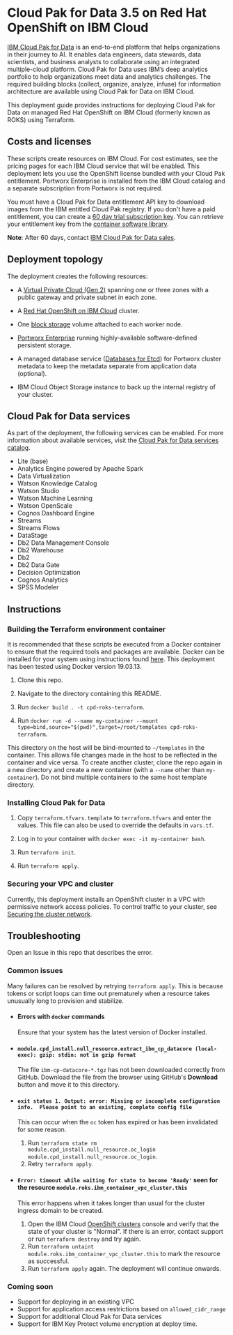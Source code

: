 # Cloud Pak for Data 3.5 on Red Hat OpenShift on IBM Cloud

[IBM Cloud Pak for Data](https://www.ibm.com/ca-en/products/cloud-pak-for-data) is an end-to-end platform that helps organizations in their journey to AI. It enables data engineers, data stewards, data scientists, and business analysts to collaborate using an integrated multiple-cloud platform. Cloud Pak for Data uses IBM’s deep analytics portfolio to help organizations meet data and analytics challenges. The required building blocks (collect, organize, analyze, infuse) for information architecture are available using Cloud Pak for Data on IBM Cloud.

This deployment guide provides instructions for deploying Cloud Pak for Data on managed Red Hat OpenShift on IBM Cloud (formerly known as ROKS) using Terraform.

## Costs and licenses

These scripts create resources on IBM Cloud. For cost estimates, see the pricing pages for each IBM Cloud service that will be enabled. This deployment lets you use the OpenShift license bundled with your Cloud Pak entitlement. Portworx Enterprise is installed from the IBM Cloud catalog and a separate subscription from Portworx is not required.

You must have a Cloud Pak for Data entitlement API key to download images from the IBM entitled Cloud Pak registry. If you don't have a paid entitlement, you can create a [60 day trial subscription key](https://www.ibm.com/account/reg/us-en/signup?formid=urx-42212). You can retrieve your entitlement key from the [container software library](https://myibm.ibm.com/products-services/containerlibrary).

**Note**: After 60 days, contact [IBM Cloud Pak for Data sales](https://www.ibm.com/account/reg/us-en/signup?formid=MAIL-cloud).

## Deployment topology

The deployment creates the following resources:

* A [Virtual Private Cloud (Gen 2)](https://cloud.ibm.com/docs/vpc/vpc-getting-started-with-ibm-cloud-virtual-private-cloud-infrastructure) spanning one or three zones with a public gateway and private subnet in each zone.

* A [Red Hat OpenShift on IBM Cloud](https://www.ibm.com/ca-en/cloud/openshift) cluster.

* One [block storage](https://cloud.ibm.com/docs/vpc?topic=vpc-block-storage-about) volume attached to each worker node.

* [Portworx Enterprise](https://cloud.ibm.com/catalog/services/portworx-enterprise) running highly-available software-defined persistent storage.

* A managed database service ([Databases for Etcd](https://cloud.ibm.com/docs/databases-for-etcd?topic=databases-for-etcd-getting-started)) for Portworx cluster metadata to keep the metadata separate from application data (optional).

* IBM Cloud Object Storage instance to back up the internal registry of your cluster.

## Cloud Pak for Data services

As part of the deployment, the following services can be enabled. For more information about available services, visit the [Cloud Pak for Data services catalog](https://www.ibm.com/support/producthub/icpdata/docs/content/SSQNUZ_current/cpd/svc/services.html).

* Lite (base)
* Analytics Engine powered by Apache Spark
* Data Virtualization
* Watson Knowledge Catalog
* Watson Studio
* Watson Machine Learning
* Watson OpenScale
* Cognos Dashboard Engine
* Streams
* Streams Flows
* DataStage
* Db2 Data Management Console
* Db2 Warehouse
* Db2
* Db2 Data Gate
* Decision Optimization
* Cognos Analytics
* SPSS Modeler

## Instructions

### Building the Terraform environment container

It is recommended that these scripts be executed from a Docker container to ensure that the required tools and packages are available. Docker can be installed for your system using instructions found [here](https://docs.docker.com/get-docker/). This deployment has been tested using Docker version 19.03.13.

1. Clone this repo.

2. Navigate to the directory containing this README.

2. Run `docker build . -t cpd-roks-terraform`.

3. Run `docker run -d --name my-container --mount type=bind,source="$(pwd)",target=/root/templates cpd-roks-terraform`.

This directory on the host will be bind-mounted to `~/templates` in the container. This allows file changes made in the host to be reflected in the container and vice versa. To create another cluster, clone the repo again in a new directory and create a new container (with a `--name` other than `my-container`). Do not bind multiple containers to the same host template directory.

### Installing Cloud Pak for Data

1. Copy `terraform.tfvars.template` to `terraform.tfvars` and enter the values. This file can also be used to override the defaults in `vars.tf`.

2. Log in to your container with `docker exec -it my-container bash`.

3. Run `terraform init`.

4. Run `terraform apply`.


### Securing your VPC and cluster

Currently, this deployment installs an OpenShift cluster in a VPC with permissive network access policies. To control traffic to your cluster, see [Securing the cluster network](https://cloud.ibm.com/docs/openshift?topic=openshift-vpc-network-policy).

## Troubleshooting

Open an Issue in this repo that describes the error.

### Common issues

Many failures can be resolved by retrying `terraform apply`. This is because tokens or script loops can time out prematurely when a resource takes unusually long to provision and stabilize.

* #### Errors with `docker` commands

  Ensure that your system has the latest version of Docker installed.

* #### `module.cpd_install.null_resource.extract_ibm_cp_datacore (local-exec): gzip: stdin: not in gzip format`

  The file `ibm-cp-datacore-*.tgz` has not been downloaded correctly from GitHub. Download the file from the browser using GitHub's **Download** button and move it to this directory.

* #### `exit status 1. Output: error: Missing or incomplete configuration info.  Please point to an existing, complete config file`

  This can occur when the `oc` token has expired or has been invalidated for some reason.
  1. Run `terraform state rm module.cpd_install.null_resource.oc_login module.cpd_install.null_resource.oc_login`.
  2. Retry `terraform apply`.

* #### `Error: timeout while waiting for state to become 'Ready'` seen for the resource `module.roks.ibm_container_vpc_cluster.this`

  This error happens when it takes longer than usual for the cluster ingress domain to be created.
  1. Open the IBM Cloud [OpenShift clusters](https://cloud.ibm.com/kubernetes/clusters?platformType=openshift) console and verify that the state of your cluster is "Normal". If there is an error, contact support or run `terraform destroy` and try again.
  2. Run `terraform untaint module.roks.ibm_container_vpc_cluster.this` to mark the resource as successful.
  3. Run `terraform apply` again. The deployment will continue onwards.

### Coming soon

* Support for deploying in an existing VPC
* Support for application access restrictions based on `allowed_cidr_range`
* Support for additional Cloud Pak for Data services
* Support for IBM Key Protect volume encryption at deploy time.
